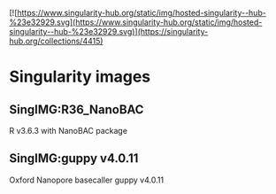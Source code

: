 [![https://www.singularity-hub.org/static/img/hosted-singularity--hub-%23e32929.svg](https://www.singularity-hub.org/static/img/hosted-singularity--hub-%23e32929.svg)](https://singularity-hub.org/collections/4415)

# Singularity images

## SingIMG:R36_NanoBAC
R v3.6.3 with NanoBAC package

## SingIMG:guppy v4.0.11
Oxford Nanopore basecaller guppy v4.0.11


